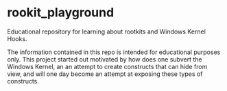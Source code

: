 rookit_playground
=================

Educational repository for learning about rootkits and Windows Kernel Hooks.

The information contained in this repo is intended for educational purposes only.
This project started out motivated by how does one subvert the Windows Kernel,
an an attempt to create constructs that can hide from view, and will one day
become an attempt at exposing these types of constructs.

